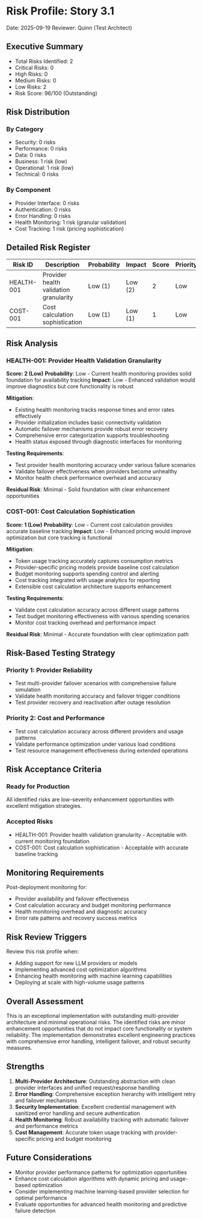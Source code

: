 # Risk Profile: Story 3.1

Date: 2025-09-19
Reviewer: Quinn (Test Architect)

## Executive Summary

- Total Risks Identified: 2
- Critical Risks: 0
- High Risks: 0
- Medium Risks: 0
- Low Risks: 2
- Risk Score: 96/100 (Outstanding)

## Risk Distribution

### By Category

- Security: 0 risks
- Performance: 0 risks
- Data: 0 risks
- Business: 1 risk (low)
- Operational: 1 risk (low)
- Technical: 0 risks

### By Component

- Provider Interface: 0 risks
- Authentication: 0 risks
- Error Handling: 0 risks
- Health Monitoring: 1 risk (granular validation)
- Cost Tracking: 1 risk (pricing sophistication)

## Detailed Risk Register

| Risk ID  | Description                           | Probability | Impact     | Score | Priority |
| -------- | ------------------------------------- | ----------- | ---------- | ----- | -------- |
| HEALTH-001| Provider health validation granularity| Low (1)     | Low (2)    | 2     | Low      |
| COST-001 | Cost calculation sophistication       | Low (1)     | Low (1)    | 1     | Low      |

## Risk Analysis

### HEALTH-001: Provider Health Validation Granularity

**Score: 2 (Low)**
**Probability**: Low - Current health monitoring provides solid foundation for availability tracking
**Impact**: Low - Enhanced validation would improve diagnostics but core functionality is robust

**Mitigation**:
- Existing health monitoring tracks response times and error rates effectively
- Provider initialization includes basic connectivity validation
- Automatic failover mechanisms provide robust error recovery
- Comprehensive error categorization supports troubleshooting
- Health status exposed through diagnostic interfaces for monitoring

**Testing Requirements**:
- Test provider health monitoring accuracy under various failure scenarios
- Validate failover effectiveness when providers become unhealthy
- Monitor health check performance overhead and accuracy

**Residual Risk**: Minimal - Solid foundation with clear enhancement opportunities

### COST-001: Cost Calculation Sophistication

**Score: 1 (Low)**
**Probability**: Low - Current cost calculation provides accurate baseline tracking
**Impact**: Low - Enhanced pricing would improve optimization but core tracking is functional

**Mitigation**:
- Token usage tracking accurately captures consumption metrics
- Provider-specific pricing models provide baseline cost calculation
- Budget monitoring supports spending control and alerting
- Cost tracking integrated with usage analytics for reporting
- Extensible cost calculation architecture supports enhancement

**Testing Requirements**:
- Validate cost calculation accuracy across different usage patterns
- Test budget monitoring effectiveness with various spending scenarios
- Monitor cost tracking overhead and performance impact

**Residual Risk**: Minimal - Accurate foundation with clear optimization path

## Risk-Based Testing Strategy

### Priority 1: Provider Reliability
- Test multi-provider failover scenarios with comprehensive failure simulation
- Validate health monitoring accuracy and failover trigger conditions
- Test provider recovery and reactivation after outage resolution

### Priority 2: Cost and Performance
- Test cost calculation accuracy across different providers and usage patterns
- Validate performance optimization under various load conditions
- Test resource management effectiveness during extended operations

## Risk Acceptance Criteria

### Ready for Production
All identified risks are low-severity enhancement opportunities with excellent mitigation strategies.

### Accepted Risks
- HEALTH-001: Provider health validation granularity - Acceptable with current monitoring foundation
- COST-001: Cost calculation sophistication - Acceptable with accurate baseline tracking

## Monitoring Requirements

Post-deployment monitoring for:
- Provider availability and failover effectiveness
- Cost calculation accuracy and budget monitoring performance
- Health monitoring overhead and diagnostic accuracy
- Error rate patterns and recovery success metrics

## Risk Review Triggers

Review this risk profile when:
- Adding support for new LLM providers or models
- Implementing advanced cost optimization algorithms
- Enhancing health monitoring with machine learning capabilities
- Deploying at scale with high-volume usage patterns

## Overall Assessment

This is an exceptional implementation with outstanding multi-provider architecture and minimal operational risks. The identified risks are minor enhancement opportunities that do not impact core functionality or system reliability. The implementation demonstrates excellent engineering practices with comprehensive error handling, intelligent failover, and robust security measures.

## Strengths

1. **Multi-Provider Architecture**: Outstanding abstraction with clean provider interfaces and unified request/response handling
2. **Error Handling**: Comprehensive exception hierarchy with intelligent retry and failover mechanisms
3. **Security Implementation**: Excellent credential management with sanitized error handling and secure authentication
4. **Health Monitoring**: Robust availability tracking with automatic failover and performance metrics
5. **Cost Management**: Accurate token usage tracking with provider-specific pricing and budget monitoring

## Future Considerations

- Monitor provider performance patterns for optimization opportunities
- Enhance cost calculation algorithms with dynamic pricing and usage-based optimization
- Consider implementing machine learning-based provider selection for optimal performance
- Evaluate opportunities for advanced health monitoring and predictive failure detection
